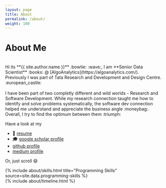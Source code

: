 ```yaml
---
layout: page
title: About
permalink: /about/
weight: 100
---
```


# **About Me**
<br>
Hi its **{{ site.author.name }}**  :bowtie: :wave:, I am **Senior Data Scientist** :books: @ [AlgoAnalytics](https://algoanalytics.com/). Previously I was part of Tata Research and Development and Design Centre. :european_castle:<br><br>
I have been part of two completly different and wild worlds - Research and Software Development. While my research connection taught me how to identify and solve problems systematically, the software dev connection helped me understand and appreciate the business angle :moneybag:. Overall, I try to find the optimum between them  :triumph:

Have a look at my
- :scroll: [resume](../resume.pdf)
- :mortar_board: [google scholar profile](https://scholar.google.com/citations?user=LnW2hcYAAAAJ&hl=en)
- <i class="fab fa-github"></i> [github profile](https://github.com/imohitmayank)
- <i class="fab fa-medium"></i> [medium profile](https://medium.com/@MohitMayank)

Or, just scroll :smile:

<div class="row">
{% include about/skills.html title="Programming Skills" source=site.data.programming-skills %}
<!-- {% include about/skills.html title="Other Skills" source=site.data.other-skills %} -->
</div>

<div class="row">
{% include about/timeline.html %}
</div>
